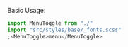 Basic Usage:

```jsx
import MenuToggle from "./"
import "src/styles/base/_fonts.scss"
;<MenuToggle>menu</MenuToggle>
```
